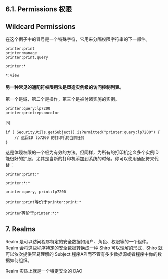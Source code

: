 ## 6.1. Permissions 权限


## Wildcard Permissions


在这个例子中的冒号是一个特殊字符，它用来分隔权限字符串的下一部件。

```
printer:print
printer:manage
printer:print,query

printer:*

*:view
```

#### 另一种常见的通配符权限用法是塑造实例级的访问控制列表。

第一个是域，第二个是操作，第三个是被付诸实施的实例。


```
printer:query:lp7200
printer:print:epsoncolor
```

同

```
if ( SecurityUtils.getSubject().isPermitted("printer:query:lp7200") {
    // 返回ID lp7200 的打印机的当前任务
}
```

这是体现权限的一个极为有效的方法。但同样，为所有的打印机定义多个实例ID 能很好的扩展，尤其是当新的打印机添加到系统的时候。你可以使用通配符来代替：

```
printer:print:*

printer:*:*

printer:query, print:lp7200

```


```printer:print```等价于```printer:print:*```

```printer```等价于```printer:*:*```



## 7. Realms

Realm 是可以访问程序特定的安全数据如用户、角色、权限等的一个组件。Realm 会将这些程序特定的安全数据转换成一种 Shiro 可以理解的形式，Shiro 就可以依次提供容易理解的 Subject 程序API而不管有多少数据源或者程序中你的数据如何组织。

Realm 实质上就是一个特定安全的 DAO
















